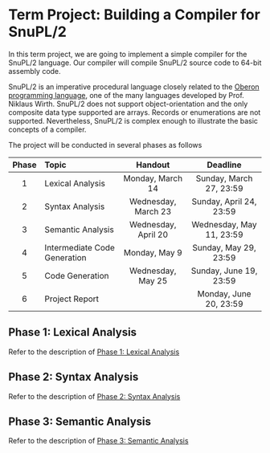 # Term Project: Building a Compiler for SnuPL/2

In this term project, we are going to implement a simple compiler for the SnuPL/2 language. 
Our compiler will compile SnuPL/2 source code to 64-bit assembly code.

SnuPL/2 is an imperative procedural language closely related to the [Oberon programming language](https://people.inf.ethz.ch/wirth/Oberon/index.html), one of the many languages developed by Prof. Niklaus Wirth. 
SnuPL/2 does not support object-orientation and the only composite data type supported are arrays. 
Records or enumerations are not supported. 
Nevertheless, SnuPL/2 is complex enough to illustrate the basic concepts of a compiler.

The project will be conducted in several phases as follows

| Phase | Topic                        | Handout             | Deadline                 |
|:-----:|:-----------------------------|:-------------------:|:------------------------:|
| 1     | Lexical Analysis             | Monday, March 14    | Sunday, March 27, 23:59  |
| 2     | Syntax Analysis              | Wednesday, March 23 | Sunday, April 24, 23:59  |
| 3     | Semantic Analysis            | Wednesday, April 20 | Wednesday, May 11, 23:59 |
| 4     | Intermediate Code Generation | Monday, May 9       | Sunday, May 29, 23:59    |
| 5     | Code Generation              | Wednesday, May 25   | Sunday, June 19, 23:59   |
| 6     | Project Report               |                     | Monday, June 20, 23:59   |

## Phase 1: Lexical Analysis

Refer to the description of [Phase 1: Lexical Analysis](1.Lexical.Analysis.md)


## Phase 2: Syntax Analysis

Refer to the description of [Phase 2: Syntax Analysis](2.Syntax.Analysis.md)


## Phase 3: Semantic Analysis

Refer to the description of [Phase 3: Semantic Analysis](3.Semantic.Analysis.md)
